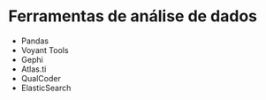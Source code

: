 # Ferramentas de análise de dados

- Pandas
- Voyant Tools
- Gephi
- Atlas.ti
- QualCoder
- ElasticSearch